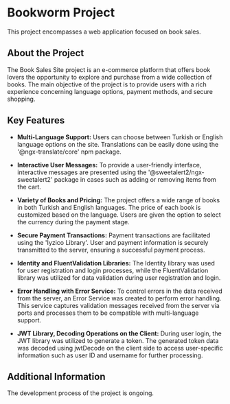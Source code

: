 # Bookworm Project

This project encompasses a web application focused on book sales.

## About the Project

The Book Sales Site project is an e-commerce platform that offers book lovers the opportunity to explore and purchase from a wide collection of books. The main objective of the project is to provide users with a rich experience concerning language options, payment methods, and secure shopping.

## Key Features

- **Multi-Language Support:** Users can choose between Turkish or English language options on the site. Translations can be easily done using the '@ngx-translate/core' npm package.

- **Interactive User Messages:** To provide a user-friendly interface, interactive messages are presented using the '@sweetalert2/ngx-sweetalert2' package in cases such as adding or removing items from the cart.

- **Variety of Books and Pricing:** The project offers a wide range of books in both Turkish and English languages. The price of each book is customized based on the language. Users are given the option to select the currency during the payment stage.

- **Secure Payment Transactions:** Payment transactions are facilitated using the 'İyzico Library'. User and payment information is securely transmitted to the server, ensuring a successful payment process.

- **Identity and FluentValidation Libraries:** The Identity library was used for user registration and login processes, while the FluentValidation library was utilized for data validation during user registration and login.

- **Error Handling with Error Service:** To control errors in the data received from the server, an Error Service was created to perform error handling. This service captures validation messages received from the server via ports and processes them to be compatible with multi-language support.

- **JWT Library, Decoding Operations on the Client:** During user login, the JWT library was utilized to generate a token.
The generated token data was decoded using jwtDecode on the client side to access user-specific information such as user ID and username for further processing.


## Additional Information

The development process of the project is ongoing.